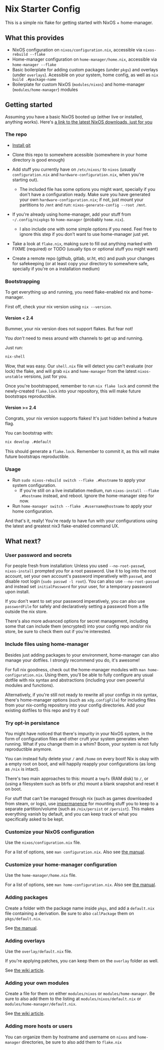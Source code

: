 # Nix Starter Config

This is a simple nix flake for getting started with NixOS + home-manager.

## What this provides

- NixOS configuration on `nixos/configuration.nix`, accessible via
  `nixos-rebuild --flake`
- Home-manager configuration on `home-manager/home.nix`, accessible via
  `home-manager --flake`
- Basic boilerplate for adding custom packages (under `pkgs`) and overlays
  (under `overlays`). Acessible on your system, home config, as well as `nix
  build .#package-name`
- Boilerplate for custom NixOS (`modules/nixos`) and home-manager
  (`modules/home-manager`) modules

## Getting started

Assuming you have a basic NixOS booted up (either live or installed, anything
works). Here's [a link to the latest NixOS downloads, just for
you](https://nixos.org/download#download-nixos)

### The repo

- [Install git](https://nixos.wiki/wiki/git)
- Clone this repo to somewhere acessible (somewhere in your home directory is
  good enough)

- Add stuff you currently have on `/etc/nixos/` to `nixos` (usually
  `configuration.nix` and `hardware-configuration.nix`, when you're starting
  out).
    - The included file has some options you might want, specially if you don't
      have a configuration ready. Make sure you have generated your own
      `hardware-configuration.nix`; if not, just mount your partitions to
      `/mnt` and run: `nixos-generate-config --root /mnt`.
- If you're already using home-manager, add your stuff from `~/.config/nixpkgs`
  to `home-manager` (probably `home.nix`).
  - I also include one with some simple options if you need. Feel free to
    ignore this step if you don't want to use home-manager just yet.
- Take a look at `flake.nix`, making sure to fill out anything marked with
  FIXME (required) or TODO (usually tips or optional stuff you might want)
- Create a remote repo (github, gitlab, sr.ht, etc) and push your changes for
  safekeeping (or at least copy your directory to somewhere safe, specially if you're on a installation medium)

### Bootstrapping
To get everything up and running, you need flake-enabled nix and home-manager.

First off, check your nix version using `nix --version`.

#### Version < 2.4
Bummer, your nix version does not support flakes. But fear not!

You _don't_ need to mess around with channels to get up and running.

Just run:
```bash
nix-shell
```

Wow, that was easy. Our `shell.nix` file will detect you can't evaluate (nor
lock) the flake, and will grab `nix` and `home-manager` from the latest
`nixos-unstable` versions, just for you.

Once you're bootstrapped, remember to run `nix flake lock` and commit the
newly-created `flake.lock` into your repository, this will make future
bootstraps reproductible.

#### Version >= 2.4
Congrats, your nix version supports flakes! It's just hidden behind a feature flag.

You can bootstrap with: 
```bash
nix develop .#default
```

This should generate a `flake.lock`. Remember to commit it, as this will make
future bootstraps reproductible.

### Usage

- Run `sudo nixos-rebuild switch --flake .#hostname` to apply your system
  configuration.
    - If you're still on a live installation medium, run `nixos-install --flake
      .#hostname` instead, and reboot. Ignore the home-manager step for now.
- Run `home-manager switch --flake .#username@hostname` to apply your home
  configuration.

And that's it, really! You're ready to have fun with your configurations using
the latest and greatest nix3 flake-enabled command UX.

## What next?

### User password and secrets

For people fresh from installation: Unless you used `--no-root-passwd`,
`nixos-install` prompted you for a root password. Use it to log into the root
account, set your own account's password imperatively with `passwd`, and
disable root login (`sudo passwd -l root`). You can also use `--no-root-passwd`
and instead set `initialPassword` for your user, for a temporary password upon
install.

If you don't want to set your password imperatively, you can also use
`passwordFile` for safely and declaratively setting a password from a file
outside the nix store.

There's also more advanced options for secret management, including some that
can include them (encrypted) into your config repo and/or nix store, be sure to
check them out if you're interested.

### Include files using home-manager

Besides just adding packages to your environment, home-manager can also manage
your dotfiles. I strongly recommend you do, it's awesome!

For full nix goodness, check out the home-manager modules with `man
home-configuration.nix`. Using them, you'll be able to fully configure any
usual dotfile with nix syntax and abstractions (including your own powerful
modules and functions).

Alternatively, if you're still not ready to rewrite all your configs in nix
syntax, there's home-manager options (such as `xdg.configFile`) for including
files from your nix-config repository into your config directories. Add your
existing dotfiles to this repo and try it out!

### Try opt-in persistance

You might have noticed that there's impurity in your NixOS system, in the form
of configuration files and other cruft your system generates when running. What
if you change them in a whim? Boom, your system is not fully reproductible
anymore.

You can instead fully delete your `/` and `/home` on every boot! Nix is okay
with a empty root on boot, and will happily reapply your configurations (as
long as `/nix` is intact).

There's two main approaches to this: mount a `tmpfs` (RAM disk) to `/`, or
(using a filesystem such as btrfs or zfs) mount a blank snapshot and reset it
on boot.

For stuff that can't be managed through nix (such as games downloaded from
steam, or logs), use [impermanence](https://github.com/nix-community/impermanence)
for mounting stuff you to keep to a separate partition/volume (such as
`/nix/persist` or `/persist`). This makes everything vanish by default, and you
can keep track of what you specifically asked to be kept.


### Customize your NixOS configuration

Use the `nixos/configuration.nix` file.

For a list of options, see `man configuration.nix`. Also see [the
manual](https://nixos.org/manual/nixos/stable/index.html#ch-configuration).

### Customize your home-manager configuration

Use the `home-manager/home.nix` file.

For a list of options, see `man home-configuration.nix`. Also see [the
manual](https://rycee.gitlab.io/home-manager/index.html#ch-usage).


### Adding packages

Create a folder with the package name inside `pkgs`, and add a `default.nix`
file containing a derivation. Be sure to also `callPackage` them on
`pkgs/default.nix`.

See [the manual](https://nixos.org/manual/nixpkgs/stable/).

### Adding overlays

Use the `overlay/default.nix` file.

If you're applying patches, you can keep them on the `overlay` folder as well.

See [the wiki article](https://nixos.wiki/wiki/Overlays).

### Adding your own modules

Create a file for them on either `modules/nixos` or `modules/home-manager`. Be
sure to also add them to the listing at `modules/nixos/default.nix` or
`modules/home-manager/default.nix`.

See [the wiki article](https://nixos.wiki/wiki/Module).

### Adding more hosts or users
You can organize them by hostname and username on `nixos` and `home-manager`
directories, be sure to also add them to `flake.nix`
